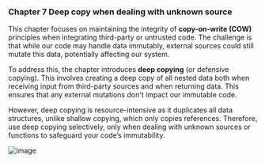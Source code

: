 
### Chapter 7 Deep copy when dealing with unknown source

This chapter focuses on maintaining the integrity of **copy-on-write (COW)** principles when integrating third-party or untrusted code. The challenge is that while our code may handle data immutably, external sources could still mutate this data, potentially affecting our system.

To address this, the chapter introduces **deep copying** (or defensive copying). This involves creating a deep copy of all nested data both when receiving input from third-party sources and when returning data. This ensures that any external mutations don't impact our immutable code.

However, deep copying is resource-intensive as it duplicates all data structures, unlike shallow copying, which only copies references. Therefore, use deep copying selectively, only when dealing with unknown sources or functions to safeguard your code’s immutability.

![image](https://github.com/user-attachments/assets/ab86d406-6dee-4885-9b5e-576e82fed953)


